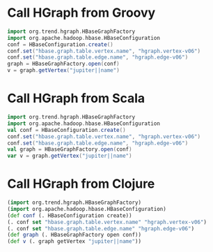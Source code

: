 Call HGraph from Groovy
=======================
```groovy
import org.trend.hgraph.HBaseGraphFactory
import org.apache.hadoop.hbase.HBaseConfiguration
conf = HBaseConfiguration.create()
conf.set("hbase.graph.table.vertex.name", "hgraph.vertex-v06")
conf.set("hbase.graph.table.edge.name", "hgraph.edge-v06")
graph = HBaseGraphFactory.open(conf)
v = graph.getVertex("jupiter||name")
```

Call HGraph from Scala
======================
```scala
import org.trend.hgraph.HBaseGraphFactory
import org.apache.hadoop.hbase.HBaseConfiguration
val conf = HBaseConfiguration.create()
conf.set("hbase.graph.table.vertex.name", "hgraph.vertex-v06")
conf.set("hbase.graph.table.edge.name", "hgraph.edge-v06")
val graph = HBaseGraphFactory.open(conf)
var v = graph.getVertex("jupiter||name")
```


Call HGraph from Clojure
========================
```clojure
(import org.trend.hgraph.HBaseGraphFactory)
(import org.apache.hadoop.hbase.HBaseConfiguration)
(def conf (. HBaseConfiguration create))
(. conf set "hbase.graph.table.vertex.name" "hgraph.vertex-v06")
(. conf set "hbase.graph.table.edge.name" "hgraph.edge-v06")
(def graph (. HBaseGraphFactory open conf))
(def v (. graph getVertex "jupiter||name"))
```
